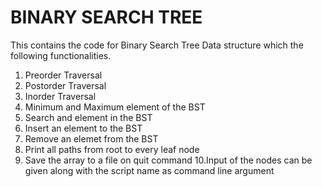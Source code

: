 # BINARY SEARCH TREE

This contains the code for Binary Search Tree Data structure which the following functionalities.
1. Preorder Traversal
2. Postorder Traversal
3. Inorder Traversal
4. Minimum and Maximum element of the BST
5. Search and element in the BST
6. Insert an element to the BST
7. Remove an elemet from the BST
8. Print all paths from root to every leaf node
9. Save the array to a file on quit command
10.Input of the nodes can be given along with the script name as command line argument


